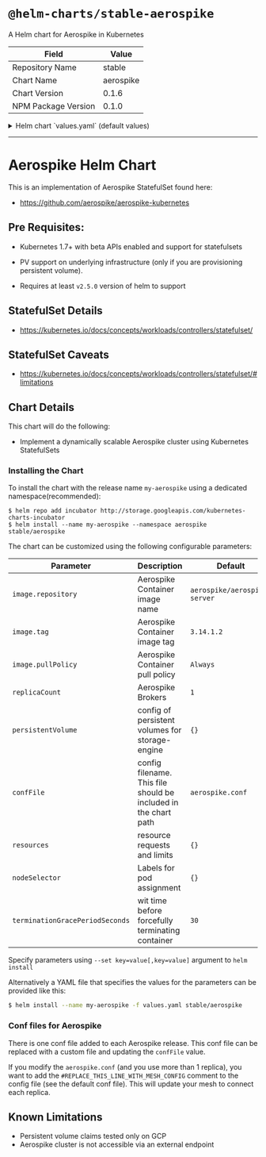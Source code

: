 # `@helm-charts/stable-aerospike`

A Helm chart for Aerospike in Kubernetes

| Field               | Value     |
| ------------------- | --------- |
| Repository Name     | stable    |
| Chart Name          | aerospike |
| Chart Version       | 0.1.6     |
| NPM Package Version | 0.1.0     |

<details>

<summary>Helm chart `values.yaml` (default values)</summary>

```yaml
# Default values for aerospike.
terminationGracePeriodSeconds: 30
replicaCount: 1
nodeSelector: {}
image:
  repository: aerospike/aerospike-server
  tag: 3.14.1.2
  pullPolicy: IfNotPresent

# Set as empty object {} if no volumes need to be created
# See confFile below
persistentVolume:
  {}
  # - mountPath: /opt/aerospike/data
  #   name: aerospike-data
  #   template:
  #     accessModes: [ "ReadWriteOnce" ]
  #     # storageClassName:  "standard"
  #     resources:
  #       requests:
  #         storage: "36G"
  #     selector:
  #       matchLabels:
  #         diskname: "aerospike-data"

service:
  type: ClusterIP
  annotations: {}
  loadBalancerIP:
  clusterIP: None

meshService:
  annotations: {}

resources:
  {}
  # We usually recommend not to specify default resources and to leave this as a conscious
  # choice for the user. This also increases chances charts run on environments with little
  # resources, such as Minikube. If you do want to specify resources, uncomment the following
  # lines, adjust them as necessary, and remove the curly braces after 'resources:'.
  # limits:
  #  cpu: 100m
  #  memory: 128Mi
  # requests:
  #  cpu: 100m
  #  memory: 128Mi

confFile: |-
  #default config file
  service {
      user root
      group root
      paxos-single-replica-limit 1
      pidfile /var/run/aerospike/asd.pid
      service-threads 4
      transaction-queues 4
      transaction-threads-per-queue 4
      proto-fd-max 15000
  }
  logging {
      file /var/log/aerospike/aerospike.log {
      context any info
      }

      console {
      context any info
      }
  }
  network {
      service {
      address any
      port 3000
      }
      heartbeat {
      address any
      interval 150
      #REPLACE_THIS_LINE_WITH_MESH_CONFIG
      mode mesh
      port 3002
      timeout 20
      protocol v3

      }
      fabric {
      port 3001
      }

      info {
      port 3003
      }
  }

  namespace test {
      replication-factor 2
      memory-size 1G
      default-ttl 5d
      storage-engine device {
      file /opt/aerospike/data/test.dat
      filesize 4G
      }
  }
```

</details>

---

# Aerospike Helm Chart

This is an implementation of Aerospike StatefulSet found here:

- https://github.com/aerospike/aerospike-kubernetes

## Pre Requisites:

- Kubernetes 1.7+ with beta APIs enabled and support for statefulsets

- PV support on underlying infrastructure (only if you are provisioning persistent volume).

- Requires at least `v2.5.0` version of helm to support

## StatefulSet Details

- https://kubernetes.io/docs/concepts/workloads/controllers/statefulset/

## StatefulSet Caveats

- https://kubernetes.io/docs/concepts/workloads/controllers/statefulset/#limitations

## Chart Details

This chart will do the following:

- Implement a dynamically scalable Aerospike cluster using Kubernetes StatefulSets

### Installing the Chart

To install the chart with the release name `my-aerospike` using a dedicated namespace(recommended):

```
$ helm repo add incubator http://storage.googleapis.com/kubernetes-charts-incubator
$ helm install --name my-aerospike --namespace aerospike stable/aerospike
```

The chart can be customized using the following configurable parameters:

| Parameter                       | Description                                                     | Default                      |
| ------------------------------- | --------------------------------------------------------------- | ---------------------------- |
| `image.repository`              | Aerospike Container image name                                  | `aerospike/aerospike-server` |
| `image.tag`                     | Aerospike Container image tag                                   | `3.14.1.2`                   |
| `image.pullPolicy`              | Aerospike Container pull policy                                 | `Always`                     |
| `replicaCount`                  | Aerospike Brokers                                               | `1`                          |
| `persistentVolume`              | config of persistent volumes for storage-engine                 | `{}`                         |
| `confFile`                      | config filename. This file should be included in the chart path | `aerospike.conf`             |
| `resources`                     | resource requests and limits                                    | `{}`                         |
| `nodeSelector`                  | Labels for pod assignment                                       | `{}`                         |
| `terminationGracePeriodSeconds` | wit time before forcefully terminating container                | `30`                         |

Specify parameters using `--set key=value[,key=value]` argument to `helm install`

Alternatively a YAML file that specifies the values for the parameters can be provided like this:

```bash
$ helm install --name my-aerospike -f values.yaml stable/aerospike
```

### Conf files for Aerospike

There is one conf file added to each Aerospike release. This conf file can be replaced with a custom file and updating the `confFile` value.

If you modify the `aerospike.conf` (and you use more than 1 replica), you want to add the `#REPLACE_THIS_LINE_WITH_MESH_CONFIG` comment to the config file (see the default conf file). This will update your mesh to connect each replica.

## Known Limitations

- Persistent volume claims tested only on GCP
- Aerospike cluster is not accessible via an external endpoint
